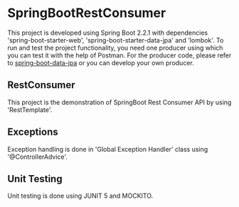 # SpringBootRestConsumer

This project is developed using Spring Boot 2.2.1 with dependencies 'spring-boot-starter-web',
'spring-boot-starter-data-jpa' and 'lombok'.
To run and test the project functionality, you need one producer using which you can test it with the help of Postman.
For the producer code, please refer to <a href="https://github.com/dev-pranay/spring-boot-data-jpa">spring-boot-data-jpa</a> or you can develop your own producer.

## RestConsumer

This project is the demonstration of SpringBoot Rest Consumer API by using 'RestTemplate'.

## Exceptions

Exception handling is done in 'Global Exception Handler' class using '@ControllerAdvice'.

## Unit Testing

Unit testing is done using JUNIT 5 and MOCKITO.